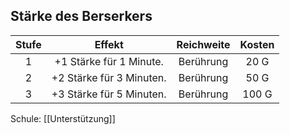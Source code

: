 ## Stärke des Berserkers
| **Stufe** |        **Effekt**        | **Reichweite** | **Kosten** |
| :-------: | :----------------------: | :------------: | :--------: |
|     1     | +1 Stärke für 1 Minute.  |   Berührung    |    20 G    |
|     2     | +2 Stärke für 3 Minuten. |   Berührung    |    50 G    |
|     3     | +3 Stärke für 5 Minuten. |   Berührung    |   100 G    |

Schule: [[Unterstützung]]